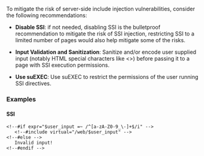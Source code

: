 To mitigate the risk of server-side include injection vulnerabilities, consider the following recommendations:

- __Disable SSI__: if not needed, disabling SSI is the bulletproof recommendation to mitigate the risk of SSI injection, restricting SSI to a limited number of pages would also help mitigate some of the risks.

- __Input Validation and Sanitization__: Sanitize and/or encode user supplied input (notably HTML special characters like <>) before passing it to a page with SSI execution permissions.

- __Use suEXEC__: Use suEXEC to restrict the permissions of the user running SSI directives.

### Examples

#### SSI

```ssi
<!--#if expr="$user_input =~ /^[a-zA-Z0-9_\-]+$/i" -->
   <!--#include virtual="/web/$user_input" -->
<!--#else -->
   Invalid input!
<!--#endif -->
```